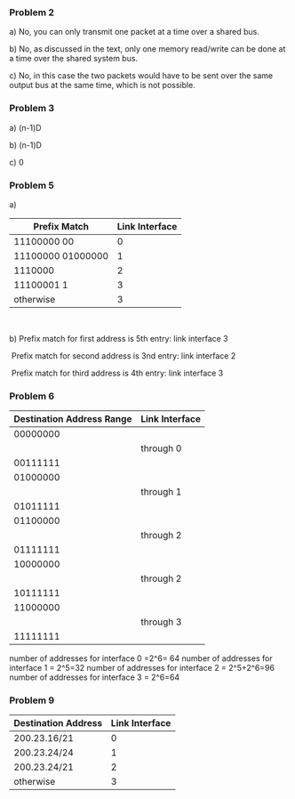 ### Problem 2 

a) No, you can only transmit one packet at a time over a shared bus. 

b) No, as discussed in the text, only one memory read/write can be done at a time over the shared system bus.  

c) No, in this case the two packets would have to be sent over the same output bus at the same time, which is not possible.  

### Problem 3  

a) (n-1)D 

b) (n-1)D 

c) 0 



### Problem 5 

a) 

| Prefix Match       | Link Interface |
| ------------------ | -------------- |
| 11100000  00       | 0              |
| 11100000  01000000 | 1              |
| 1110000            | 2              |
| 11100001  1        | 3              |
| otherwise          | 3              |

​                                              

b)   Prefix match for first address is 5th entry: link interface 3       

​	Prefix match for second address is 3nd  entry: link interface 2       

​	Prefix match for third address is 4th  entry: link interface 3 

### Problem 6 

| Destination Address Range | Link Interface     |
| ------------------------- | ------------------ |
| 00000000                  |                    |
|                           | through         0  |
| 00111111                  |                    |
| 01000000                  |                    |
|                           | through         1  |
| 01011111                  |                    |
| 01100000                  |                    |
|                           | through         2  |
| 01111111                  |                    |
| 10000000                  |                    |
|                           | through          2 |
| 10111111                  |                    |
| 11000000                  |                    |
|                           | through          3 |
| 11111111                  |                    |

number of addresses for interface 0 =2^6= 64 
number of addresses for interface 1 = 2^5=32 
number of addresses for interface 2 = 2^5+2^6=96
number of addresses for interface 3 = 2^6=64

 

### Problem 9

| Destination Address | Link Interface |
| ------------------- | -------------- |
| 200.23.16/21        | 0              |
| 200.23.24/24        | 1              |
| 200.23.24/21        | 2              |
| otherwise           | 3              |